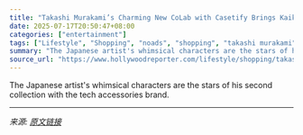 ```yaml
---
title: "Takashi Murakami’s Charming New CoLab with Casetify Brings Kaikai and Kiki to Phone Cases, Luggage and more Gear"
date: 2025-07-17T20:50:47+08:00
categories: ["entertainment"]
tags: ["Lifestyle", "Shopping", "noads", "shopping", "takashi murakami"]
summary: "The Japanese artist's whimsical characters are the stars of his second collection with the tech accessories brand."
source_url: "https://www.hollywoodreporter.com/lifestyle/shopping/takashi-murakami-casetify-colab-collection-kaikai-kiki-release-date-pricing-photos-1236317463/"
---
```


The Japanese artist's whimsical characters are the stars of his second collection with the tech accessories brand.

---

*来源: [原文链接](https://www.hollywoodreporter.com/lifestyle/shopping/takashi-murakami-casetify-colab-collection-kaikai-kiki-release-date-pricing-photos-1236317463/)*
